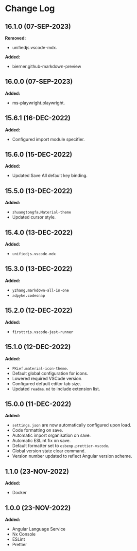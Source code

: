 # Change Log

## 16.1.0 (07-SEP-2023)

**Removed:**

- unifiedjs.vscode-mdx.

**Added:**

- bierner.github-markdown-preview

## 16.0.0 (07-SEP-2023)

**Added:**

- ms-playwright.playwright.

## 15.6.1 (16-DEC-2022)

**Added:**

- Configured import module specifier.

## 15.6.0 (15-DEC-2022)

**Added:**

- Updated Save All default key binding.

## 15.5.0 (13-DEC-2022)

**Added:**

- `zhuangtongfa.Material-theme`
- Updated cursor style.

## 15.4.0 (13-DEC-2022)

**Added:**

- `unifiedjs.vscode-mdx`

## 15.3.0 (13-DEC-2022)

**Added:**

- `yzhang.markdown-all-in-one`
- `adpyke.codesnap`

## 15.2.0 (12-DEC-2022)

**Added:**

- `firsttris.vscode-jest-runner`

## 15.1.0 (12-DEC-2022)

**Added:**

- `PKief.material-icon-theme`.
- Default global configuration for icons.
- Lowered required VSCode version.
- Configured default editor tab size.
- Updated `readme.md` to include extension list.

## 15.0.0 (11-DEC-2022)

**Added:**

- `settings.json` are now automatically configured upon load.
- Code formatting on save.
- Automatic import organisation on save.
- Automatic ESLint fix on save.
- Default formatter set to `esbenp.prettier-vscode`.
- Global version state clear command.
- Version number updated to reflect Angular version scheme.

## 1.1.0 (23-NOV-2022)

**Added:**

- Docker

## 1.0.0 (23-NOV-2022)

**Added:**

- Angular Language Service
- Nx Console
- ESLint
- Prettier
